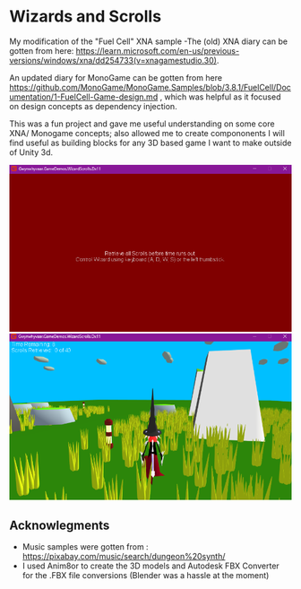 # Wizards and Scrolls

My modification of the "Fuel Cell" XNA sample -The (old) XNA diary can be gotten from here: https://learn.microsoft.com/en-us/previous-versions/windows/xna/dd254733(v=xnagamestudio.30).

An updated diary for MonoGame can be gotten from here https://github.com/MonoGame/MonoGame.Samples/blob/3.8.1/FuelCell/Documentation/1-FuelCell-Game-design.md , which was helpful as it focused on design concepts as dependency injection.

This was a fun project and gave me useful understanding on some core XNA/ Monogame concepts; also allowed me to create compononents I will find useful as building blocks for any 3D based game I want to make outside of Unity 3d.

![start screen](./images/start_screen.png "Start Screen")
![gameplay screen](./images/gameplay.png "Gameplay Screen")

## Acknowlegments

- Music samples were gotten from : https://pixabay.com/music/search/dungeon%20synth/
- I used Anim8or to create the 3D models and Autodesk FBX Converter for the .FBX file conversions (Blender was a hassle at the moment)
